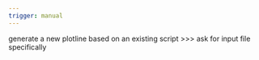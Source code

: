 ```yaml
---
trigger: manual
---
```


<objective>
generate a new plotline based on an existing script >>> ask for input file specifically

</objective>